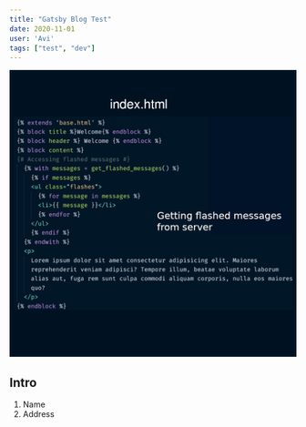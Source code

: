 ```yaml
---
title: "Gatsby Blog Test"
date: 2020-11-01
user: 'Avi'
tags: ["test", "dev"]
---
```


![Coding](./pic1.png)

## Intro
1. Name
2. Address
